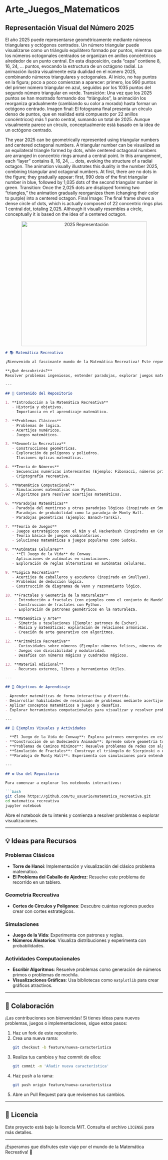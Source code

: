 # Arte_Juegos_Matematicos

## Representación Visual del Número 2025

El año 2025 puede representarse geométricamente mediante números triangulares y octógonos centrados. Un número triangular puede visualizarse como un triángulo equilátero formado por puntos, mientras que los números octogonales centrados se organizan en anillos concéntricos alrededor de un punto central. En esta disposición, cada “capa” contiene 8, 16, 24, … puntos, evocando la estructura de un octágono radial.
La animación ilustra visualmente esta dualidad en el número 2025, combinando números triangulares y octogonales. Al inicio, no hay puntos en la figura; poco a poco comienzan a aparecer: primero, los 990 puntos del primer número triangular en azul, seguidos por los 1035 puntos del segundo número triangular  en verde.
Transición: Una vez que los 2025 puntos se han mostrado formando dos “triángulos”, la animación los reorganiza gradualmente (cambiando su color a morado) hasta formar un octógono centrado.
Imagen final: El fotograma final presenta un círculo denso de puntos, que en realidad está compuesto por 22 anillos concéntricos) más 1 punto central, sumando un total de 2025. Aunque visualmente parece un círculo, conceptualmente está basado en la idea de un octógono centrado.

The year 2025 can be geometrically represented using triangular numbers and centered octagonal numbers. A triangular number can be visualized as an equilateral triangle formed by dots, while centered octagonal numbers are arranged in concentric rings around a central point. In this arrangement, each “layer” contains 8, 16, 24, ... dots, evoking the structure of a radial octagon.
The animation visually illustrates this duality in the number 2025, combining triangular and octagonal numbers. At first, there are no dots in the figure; they gradually appear: first, 990 dots of the first triangular number in blue, followed by 1,035 dots of the second triangular number in green.
Transition: Once the 2,025 dots are displayed forming two “triangles,” the animation gradually reorganizes them (changing their color to purple) into a centered octagon.
Final Image: The final frame shows a dense circle of dots, which is actually composed of 22 concentric rings plus 1 central dot, totaling 2,025. Although it visually resembles a circle, conceptually it is based on the idea of a centered octagon.


<div align="center">
  <img src="2025_anim.gif" alt="2025 Representación" width="400px">
</div>


```markdown
# 📚 Matemática Recreativa

¡Bienvenido al fascinante mundo de la Matemática Recreativa! Este repositorio está diseñado para explorar una rama de las matemáticas que combina creatividad, curiosidad y diversión. Aquí encontrarás recursos teóricos, desafíos interactivos, implementaciones prácticas y actividades que transforman el aprendizaje matemático en una experiencia lúdica y estimulante. 

**¿Qué descubrirás?**  
Resolver problemas ingeniosos, entender paradojas, explorar juegos matemáticos y mucho más.

---

## 📂 Contenido del Repositorio

1. **Introducción a la Matemática Recreativa**
   - Historia y objetivos.
   - Importancia en el aprendizaje matemático.

2. **Problemas Clásicos**
   - Problemas de lógica.
   - Acertijos numéricos.
   - Juegos matemáticos.

3. **Geometría Recreativa**
   - Construcciones geométricas.
   - Exploración de polígonos y poliedros.
   - Ilusiones ópticas matemáticas.

4. **Teoría de Números**
   - Secuencias numéricas interesantes (Ejemplo: Fibonacci, números primos).
   - Criptografía recreativa.

5. **Matemática Computacional**
   - Simulaciones matemáticas con Python.
   - Algoritmos para resolver acertijos matemáticos.

6. **Paradojas Matemáticas**
   - Paradoja del mentiroso y otras paradojas lógicas (inspirado en Smullyan).
   - Paradojas de probabilidad como la paradoja de Monty Hall.
   - Paradojas geométricas (Ejemplo: Banach-Tarski).

7. **Teoría de Juegos**
   - Juegos estratégicos como el Nim y el Hackenbush (inspirados en Conway).
   - Teoría básica de juegos combinatorios.
   - Soluciones matemáticas a juegos populares como Sudoku.

8. **Autómatas Celulares**
   - **El Juego de la Vida** de Conway.
   - Aplicaciones de autómatas en simulaciones.
   - Exploración de reglas alternativas en autómatas celulares.

9. **Lógica Recreativa**
   - Acertijos de caballeros y escuderos (inspirado en Smullyan).
   - Problemas de deducción lógica.
   - Construcción de diagramas de Venn y razonamiento lógico.

10. **Fractales y Geometría de la Naturaleza**
    - Introducción a fractales (con ejemplos como el conjunto de Mandelbrot).
    - Construcción de fractales con Python.
    - Exploración de patrones geométricos en la naturaleza.

11. **Matemática y Arte**
    - Simetría y teselaciones (Ejemplo: patrones de Escher).
    - Música y matemáticas: exploración de relaciones armónicas.
    - Creación de arte generativo con algoritmos.

12. **Aritmética Recreativa**
    - Curiosidades sobre números (Ejemplo: números felices, números de Kaprekar).
    - Juegos con divisibilidad y modularidad.
    - Desafíos con números mágicos y cuadrados mágicos.

13. **Material Adicional**
    - Recursos externos, libros y herramientas útiles.

---

## 🎯 Objetivos de Aprendizaje

- Aprender matemáticas de forma interactiva y divertida.
- Desarrollar habilidades de resolución de problemas mediante acertijos.
- Aplicar conceptos matemáticos a juegos y desafíos.
- Explorar herramientas computacionales para visualizar y resolver problemas.

---

## 🌟 Ejemplos Visuales y Actividades

- **El Juego de la Vida de Conway**: Explora patrones emergentes en esta simulación matemática.
- **Construcción de un Dodecaedro Animado**: Aprende sobre geometría tridimensional con animaciones interactivas.
- **Problemas de Caminos Mínimos**: Resuelve problemas de redes con algoritmos eficientes.
- **Simulación de Fractales**: Construye el triángulo de Sierpinski o el conjunto de Mandelbrot.
- **Paradoja de Monty Hall**: Experimenta con simulaciones para entender esta famosa paradoja.

---

## ⚙️ Uso del Repositorio

Para comenzar a explorar los notebooks interactivos:

```bash
git clone https://github.com/tu_usuario/matematica_recreativa.git
cd matematica_recreativa
jupyter notebook
```

Abre el notebook de tu interés y comienza a resolver problemas o explorar visualizaciones.

---

## 💡 Ideas para Recursos

### Problemas Clásicos
- **Torre de Hanoi**: Implementación y visualización del clásico problema matemático.
- **El Problema del Caballo de Ajedrez**: Resuelve este problema de recorrido en un tablero.

### Geometría Recreativa
- **Cortes de Círculos y Polígonos**: Descubre cuántas regiones puedes crear con cortes estratégicos.

### Simulaciones
- **Juego de la Vida**: Experimenta con patrones y reglas.
- **Números Aleatorios**: Visualiza distribuciones y experimenta con probabilidades.

### Actividades Computacionales
- **Escribir Algoritmos**: Resuelve problemas como generación de números primos o problemas de mochila.
- **Visualizaciones Gráficas**: Usa bibliotecas como `matplotlib` para crear gráficos atractivos.

---

## 🤝 Colaboración

¡Las contribuciones son bienvenidas! Si tienes ideas para nuevos problemas, juegos o implementaciones, sigue estos pasos:

1. Haz un fork de este repositorio.
2. Crea una nueva rama:
   ```bash
   git checkout -b feature/nueva-caracteristica
   ```
3. Realiza tus cambios y haz commit de ellos:
   ```bash
   git commit -m 'Añadir nueva característica'
   ```
4. Haz push a la rama:
   ```bash
   git push origin feature/nueva-caracteristica
   ```
5. Abre un Pull Request para que revisemos tus cambios.

---

## 📜 Licencia

Este proyecto está bajo la licencia MIT. Consulta el archivo `LICENSE` para más detalles.

---

¡Esperamos que disfrutes este viaje por el mundo de la Matemática Recreativa! 🎉
```
